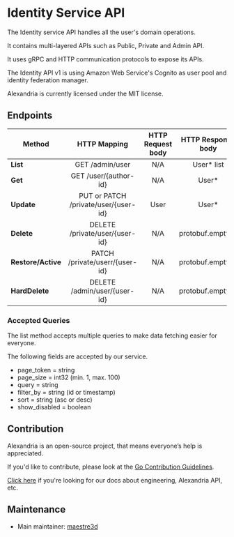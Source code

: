 # Identity Service API
The Identity service API handles all the user's domain operations.

It contains multi-layered APIs such as Public, Private and Admin API. 

It uses gRPC and HTTP communication protocols to expose its APIs.

The Identity API v1 is using Amazon Web Service's Cognito as user pool and identity federation manager.

Alexandria is currently licensed under the MIT license.

## Endpoints
| Method              |     HTTP Mapping                        |  HTTP Request body  |  HTTP Response body |
|---------------------|:---------------------------------------:|:-------------------:|:-------------------:|
| **List**            |  GET /admin/user                        |   N/A               |   User* list        |
| **Get**             |  GET /user/{author-id}                  |   N/A               |   User*             |
| **Update**          |  PUT or PATCH /private/user/{user-id}   |   User              |   User*             |
| **Delete**          |  DELETE /private/user/{user-id}         |   N/A               |   protobuf.empty/{} |
| **Restore/Active**  |  PATCH /private/userr/{user-id}         |   N/A               |   protobuf.empty/{} |
| **HardDelete**      |  DELETE /admin/user/{user-id}           |   N/A               |   protobuf.empty/{} |

### Accepted Queries
The list method accepts multiple queries to make data fetching easier for everyone.

The following fields are accepted by our service.
- page_token = string
- page_size = int32 (min. 1, max. 100)
- query = string
- filter_by = string (id or timestamp)
- sort = string (asc or desc)
- show_disabled = boolean


## Contribution
Alexandria is an open-source project, that means everyone’s help is appreciated.

If you'd like to contribute, please look at the [Go Contribution Guidelines](https://github.com/maestre3d/alexandria/tree/master/docs/GO_CONTRIBUTION.md).

[Click here](https://github.com/maestre3d/alexandria/tree/master/docs) if you're looking for our docs about engineering, Alexandria API, etc.

## Maintenance
- Main maintainer: [maestre3d](https://github.com/maestre3d)
